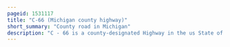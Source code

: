 ```yaml
---
pageid: 1531117
title: "C-66 (Michigan county highway)"
short_summary: "County road in Michigan"
description: "C - 66 is a county-designated Highway in the us State of Michigan that runs about 28 Miles across the northern Tip of the lower Peninsula. The Road begins in the unincorporated Community of Cross Village in emmet County at an Intersection with m-119 and c-77. It follows levering Road through rural Areas to an Interchange with interstate 75 west of Cheboygan. The eastern Terminus is located at an Intersection with us highway23 and m-27 in Downtown Cheboygan. By the early 20th Century the first Roadways along what is now c-66 were in Place. In 1936 Sections were paved although during World War ii some were converted to gravel. The entire Roadway was paved by the Mid-1950S and the c-66 Moniker was designated in the early 1970s on the Roadway."
---
```

